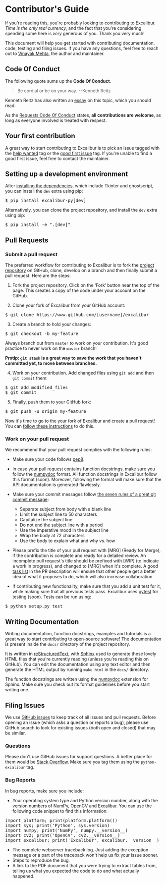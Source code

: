 # Contributor's Guide

If you're reading this, you're probably looking to contributing to Excalibur. *Time is the only real currency*, and the fact that you're considering spending some here is *very* generous of you. Thank you very much!

This document will help you get started with contributing documentation, code, testing and filing issues. If you have any questions, feel free to reach out to [Vinayak Mehta](https://vinayak-mehta.github.io), the author and maintainer.

## Code Of Conduct

The following quote sums up the **Code Of Conduct**.

   > Be cordial or be on your way. --Kenneth Reitz

Kenneth Reitz has also written an [essay](https://www.kennethreitz.org/essays/be-cordial-or-be-on-your-way) on this topic, which you should read.

As the [Requests Code Of Conduct](http://docs.python-requests.org/en/master/dev/contributing/#be-cordial) states, **all contributions are welcome**, as long as everyone involved is treated with respect.

## Your first contribution

A great way to start contributing to Excalibur is to pick an issue tagged with the [help wanted](https://github.com/camelot-dev/excalibur/labels/help%20wanted) tag or the [good first issue](https://github.com/camelot-dev/excalibur/labels/good%20first%20issue) tag. If you're unable to find a good first issue, feel free to contact the maintainer.

## Setting up a development environment

After [installing the dependencies](https://camelot-py.readthedocs.io/en/master/user/install-deps.html#install-deps), which include Tkinter and ghostscript, you can install the `dev` extra using pip:

<pre>
$ pip install excalibur-py[dev]
</pre>

Alternatively, you can clone the project repository, and install the `dev` extra using pip:

<pre>
$ pip install -e ".[dev]"
</pre>

## Pull Requests

### Submit a pull request

The preferred workflow for contributing to Excalibur is to fork the [project repository](https://github.com/camelot-dev/excalibur) on GitHub, clone, develop on a branch and then finally submit a pull request. Here are the steps:

1. Fork the project repository. Click on the ‘Fork’ button near the top of the page. This creates a copy of the code under your account on the GitHub.

2. Clone your fork of Excalibur from your GitHub account:

<pre>
$ git clone https://www.github.com/[username]/excalibur
</pre>

3. Create a branch to hold your changes:

<pre>
$ git checkout -b my-feature
</pre>

Always branch out from `master` to work on your contribution. It's good practice to never work on the `master` branch!

**Protip: `git stash` is a great way to save the work that you haven't committed yet, to move between branches.**

4. Work on your contribution. Add changed files using `git add` and then `git commit` them:

<pre>
$ git add modified_files
$ git commit
</pre>

5. Finally, push them to your GitHub fork:

<pre>
$ git push -u origin my-feature
</pre>

Now it's time to go to the your fork of Excalibur and create a pull request! You can [follow these instructions](https://help.github.com/articles/creating-a-pull-request-from-a-fork/) to do this.

### Work on your pull request

We recommend that your pull request complies with the following rules:

- Make sure your code follows [pep8](http://pep8.org).

- In case your pull request contains function docstrings, make sure you follow the [numpydoc](https://numpydoc.readthedocs.io/en/latest/format.html) format. All function docstrings in Excalibur follow this format (soon). Moreover, following the format will make sure that the API documentation is generated flawlessly.

- Make sure your commit messages follow [the seven rules of a great git commit message](https://chris.beams.io/posts/git-commit/):
    - Separate subject from body with a blank line
    - Limit the subject line to 50 characters
    - Capitalize the subject line
    - Do not end the subject line with a period
    - Use the imperative mood in the subject line
    - Wrap the body at 72 characters
    - Use the body to explain what and why vs. how

- Please prefix the title of your pull request with [MRG] (Ready for Merge), if the contribution is complete and ready for a detailed review. An incomplete pull request's title should be prefixed with [WIP] (to indicate a work in progress), and changed to [MRG] when it's complete. A good [task list](https://blog.github.com/2013-01-09-task-lists-in-gfm-issues-pulls-comments/) in the PR description will ensure that other people get a better idea of what it proposes to do, which will also increase collaboration.

- If contributing new functionality, make sure that you add a unit test for it, while making sure that all previous tests pass. Excalibur uses [pytest](https://docs.pytest.org/en/latest/) for testing (soon). Tests can be run using:

<pre>
$ python setup.py test
</pre>

## Writing Documentation

Writing documentation, function docstrings, examples and tutorials is a great way to start contributing to open-source software! The documentation is present inside the `docs/` directory of the project repository.

It is written in [reStructuredText](https://en.wikipedia.org/wiki/ReStructuredText), with [Sphinx](http://www.sphinx-doc.org/en/master/) used to generate these lovely HTML files that you're currently reading (unless you're reading this on GitHub). You can edit the documentation using any text editor and then generate the HTML output by running `make html` in the `docs/` directory.

The function docstrings are written using the [numpydoc](https://numpydoc.readthedocs.io/en/latest/format.html) extension for Sphinx. Make sure you check out its format guidelines before you start writing one.

## Filing Issues

We use [GitHub issues](https://github.com/camelot-dev/excalibur/issues) to keep track of all issues and pull requests. Before opening an issue (which asks a question or reports a bug), please use GitHub search to look for existing issues (both open and closed) that may be similar.

### Questions

Please don't use GitHub issues for support questions. A better place for them would be [Stack Overflow](http://stackoverflow.com). Make sure you tag them using the `python-excalibur` tag.

### Bug Reports

In bug reports, make sure you include:

- Your operating system type and Python version number, along with the version numbers of NumPy, OpenCV and Excalibur. You can use the following code snippet to find this information:

<pre>
import platform; print(platform.platform())
import sys; print('Python', sys.version)
import numpy; print('NumPy', numpy.__version__)
import cv2; print('OpenCV', cv2.__version__)
import excalibur; print('Excalibur', excalibur.__version__)
</pre>

- The complete webserver traceback log. Just adding the exception message or a part of the traceback won't help us fix your issue sooner.
- Steps to reproduce the bug.
- A link to the PDF document that you were trying to extract tables from, telling us what you expected the code to do and what actually happened.
